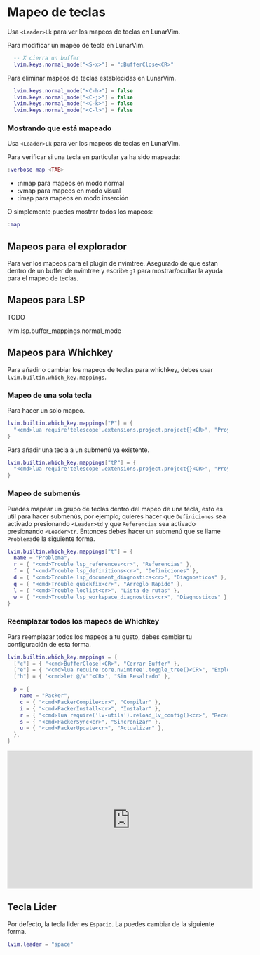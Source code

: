 # Mapeo de teclas

Usa `<Leader>Lk` para ver los mapeos de teclas en LunarVim.

Para modificar un mapeo de tecla en LunarVim.

```lua
  -- X cierra un buffer
  lvim.keys.normal_mode["<S-x>"] = ":BufferClose<CR>"
```

Para eliminar mapeos de teclas establecidas en LunarVim.

```lua
  lvim.keys.normal_mode["<C-h>"] = false
  lvim.keys.normal_mode["<C-j>"] = false
  lvim.keys.normal_mode["<C-k>"] = false
  lvim.keys.normal_mode["<C-l>"] = false
```

### Mostrando que está mapeado
Usa `<Leader>Lk` para ver los mapeos de teclas en LunarVim.

Para verificar si una tecla en particular ya ha sido mapeada:

```lua
:verbose map <TAB>
```

- :nmap para mapeos en modo normal
- :vmap para mapeos en modo visual
- :imap para mapeos en modo inserción

O simplemente puedes mostrar todos los mapeos:

```lua
:map
```

## Mapeos para el explorador

Para ver los mapeos para el plugin de nvimtree. Asegurado de que estan dentro de un buffer de nvimtree y escribe `g?` para mostrar/ocultar la ayuda para el mapeo de teclas.

## Mapeos para LSP

TODO

lvim.lsp.buffer_mappings.normal_mode

## Mapeos para Whichkey

Para añadir o cambiar los mapeos de teclas para whichkey, debes usar `lvim.builtin.which_key.mappings`.

### Mapeo de una sola tecla

Para hacer un solo mapeo.

```lua
lvim.builtin.which_key.mappings["P"] = {
  "<cmd>lua require'telescope'.extensions.project.project{}<CR>", "Proyectos"
}
```

Para añadir una tecla a un submenú ya existente.

```lua
lvim.builtin.which_key.mappings["tP"] = {
  "<cmd>lua require'telescope'.extensions.project.project{}<CR>", "Proyectos"
}
```

### Mapeo de submenús

Puedes mapear un grupo de teclas dentro del mapeo de una tecla, esto es util para hacer submenús, por ejemplo; quieres hacer que `Definiciones` sea activado presionando `<Leader>td` y que  `Referencias` sea activado presionando `<Leader>tr`. Entonces debes hacer un submenú que se llame `Problema`de la siguiente forma.

```lua
lvim.builtin.which_key.mappings["t"] = {
  name = "Problema",
  r = { "<cmd>Trouble lsp_references<cr>", "Referencias" },
  f = { "<cmd>Trouble lsp_definitions<cr>", "Definiciones" },
  d = { "<cmd>Trouble lsp_document_diagnostics<cr>", "Diagnosticos" },
  q = { "<cmd>Trouble quickfix<cr>", "Arreglo Rapido" },
  l = { "<cmd>Trouble loclist<cr>", "Lista de rutas" },
  w = { "<cmd>Trouble lsp_workspace_diagnostics<cr>", "Diagnosticos" },
}
```

### Reemplazar todos los mapeos de Whichkey

Para reemplazar todos los mapeos a tu gusto, debes cambiar tu configuración de esta forma.

```lua
lvim.builtin.which_key.mappings = {
  ["c"] = { "<cmd>BufferClose!<CR>", "Cerrar Buffer" },
  ["e"] = { "<cmd>lua require'core.nvimtree'.toggle_tree()<CR>", "Explorador" },
  ["h"] = { '<cmd>let @/=""<CR>', "Sin Resaltado" },

  p = {
    name = "Packer",
    c = { "<cmd>PackerCompile<cr>", "Compilar" },
    i = { "<cmd>PackerInstall<cr>", "Instalar" },
    r = { "<cmd>lua require('lv-utils').reload_lv_config()<cr>", "Recargar" },
    s = { "<cmd>PackerSync<cr>", "Sincronizar" },
    u = { "<cmd>PackerUpdate<cr>", "Actualizar" },
  },
}
```

<iframe width="560" height="315" src="https://www.youtube.com/embed/BdoizYjJHis" title="YouTube video player" frameborder="0" allow="accelerometer; autoplay; clipboard-write; encrypted-media; gyroscope; picture-in-picture" allowfullscreen="1"></iframe>

## Tecla Lider

Por defecto, la tecla lider es `Espacio`. La puedes cambiar de la siguiente forma.

```lua
lvim.leader = "space"
```
